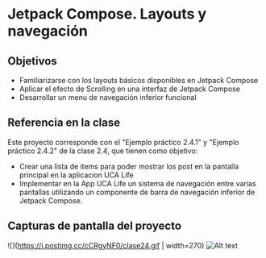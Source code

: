 # Jetpack Compose. Layouts y navegación
## Objetivos
- Familiarizarse con los layouts básicos disponibles en Jetpack Compose
- Aplicar el efecto de Scrolling en una interfaz de Jetpack Compose
- Desarrollar un menu de navegación inferior funcional


## Referencia en la clase
Este proyecto corresponde con el "Ejemplo práctico 2.4.1" y "Ejemplo práctico 2.4.2" de la clase 2.4, que tienen como objetivo:
- Crear una lista de items para poder mostrar los post en la pantalla principal en la aplicacion UCA Life
- Implementar en la App UCA Life un sistema de navegación entre varias pantallas utilizando un componente de barra de navegación inferior de Jetpack Compose.

## Capturas de pantalla del proyecto
![](https://i.postimg.cc/cCRgyNF0/clase24.gif | width=270)
![Alt text](https://i.postimg.cc/cCRgyNF0/clase24.gif)